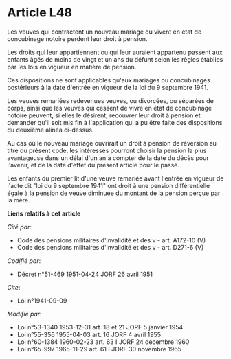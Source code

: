 # Article L48

Les veuves qui contractent un nouveau mariage ou vivent en état de concubinage notoire perdent leur droit à pension.

Les droits qui leur appartiennent ou qui leur auraient appartenu passent aux enfants âgés de moins de vingt et un ans du
défunt selon les règles établies par les lois en vigueur en matière de pension.

Ces dispositions ne sont applicables qu'aux mariages ou concubinages postérieurs à la date d'entrée en vigueur de la loi du 9
septembre 1941.

Les veuves remariées redevenues veuves, ou divorcées, ou séparées de corps, ainsi que les veuves qui cessent de vivre en état
de concubinage notoire peuvent, si elles le désirent, recouvrer leur droit à pension et demander qu'il soit mis fin à
l'application qui a pu être faite des dispositions du deuxième alinéa ci-dessus.

Au cas où le nouveau mariage ouvrirait un droit à pension de réversion au titre du présent code, les intéressés pourront
choisir la pension la plus avantageuse dans un délai d'un an à compter de la date du décès pour l'avenir, et de la date
d'effet du présent article pour le passé.

Les enfants du premier lit d'une veuve remariée avant l'entrée en vigueur de l'acte dit "loi du 9 septembre 1941" ont droit à
une pension différentielle égale à la pension de veuve diminuée du montant de la pension perçue par la mère.

**Liens relatifs à cet article**

_Cité par_:

  - Code des pensions militaires d'invalidité et des v - art. A172-10 (V)
  - Code des pensions militaires d'invalidité et des v - art. D271-6 (V)

_Codifié par_:

  - Décret n°51-469 1951-04-24 JORF 26 avril 1951

_Cite_:

  - Loi n°1941-09-09

_Modifié par_:

  - Loi n°53-1340 1953-12-31 art. 18 et 21 JORF 5 janvier 1954
  - Loi n°55-356 1955-04-03 art. 16 JORF 4 avril 1955
  - Loi n°60-1384 1960-02-23 art. 63 I JORF 24 décembre 1960
  - Loi n°65-997 1965-11-29 art. 61 I JORF 30 novembre 1965

